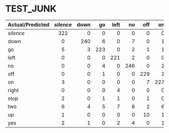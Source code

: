 # TEST_JUNK

| Actual/Predicted     | _silence_     | down   | go  | left   | no  | off   | on  | right  | stop   | two   | up  | yes |
| ------------- |:-------------:| ------:| ---:| ------:| ---:| -----:| ----:| -------:| -------:| ------:| ----:|-----:|
_silence_ | 322 | 0 | 0 | 0 | 0 | 0 | 0 | 0 | 0 | 0 | 0 | 0
down | 0 | 240 | 6 | 0 | 7 | 0 | 1 | 0 | 0 | 4 | 0 | 0
go | 5 | 3 | 223 | 0 | 2 | 1 | 1 | 0 | 0 | 15 | 2 | 0
left | 0 | 0 | 0 | 221 | 2 | 0 | 0 | 1 | 0 | 8 | 0 | 7
no | 0 | 0 | 4 | 0 | 246 | 0 | 2 | 0 | 0 | 14 | 0 | 0
off | 0 | 0 | 1 | 0 | 0 | 229 | 2 | 0 | 0 | 5 | 15 | 0
on | 3 | 0 | 0 | 0 | 0 | 7 | 227 | 0 | 0 | 14 | 1 | 0
right | 0 | 0 | 0 | 4 | 0 | 0 | 0 | 222 | 0 | 21 | 3 | 1
stop | 2 | 0 | 1 | 1 | 0 | 1 | 0 | 0 | 224 | 8 | 3 | 0
two | 6 | 4 | 5 | 7 | 6 | 2 | 6 | 3 | 0 | 1468 | 4 | 0
up | 1 | 0 | 0 | 0 | 0 | 10 | 1 | 0 | 0 | 11 | 230 | 0
yes | 2 | 1 | 0 | 2 | 4 | 0 | 1 | 0 | 0 | 6 | 0 | 240
